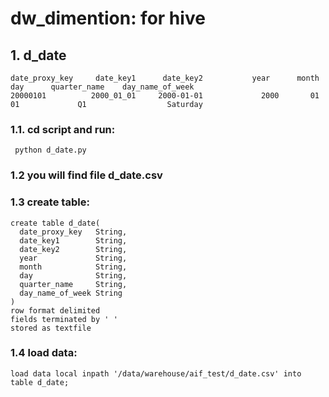 # dw_dimention: for hive
## 1. d_date
```
date_proxy_key     date_key1      date_key2           year      month   day      quarter_name    day_name_of_week
20000101          2000_01_01     2000-01-01             2000       01           01             Q1                  Saturday
```
### 1.1. cd script and run:
```
 python d_date.py
 ```
### 1.2  you will find file d_date.csv
### 1.3   create table:
```
create table d_date(
  date_proxy_key   String,
  date_key1        String,
  date_key2        String,
  year             String,
  month            String,
  day              String,
  quarter_name     String,
  day_name_of_week String
)
row format delimited
fields terminated by ' '
stored as textfile
```
###  1.4 load data:
```
load data local inpath '/data/warehouse/aif_test/d_date.csv' into table d_date;
```
